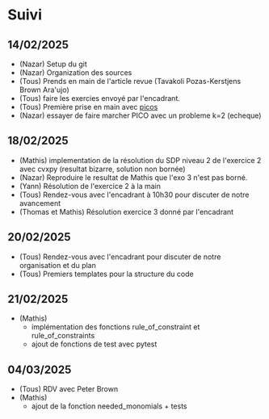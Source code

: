 # Suivi

## 14/02/2025

- (Nazar) Setup du git 
- (Nazar) Organization des sources
- (Tous) Prends en main de l'article revue (Tavakoli Pozas-Kerstjens Brown Ara\'ujo)
- (Tous) faire les exercies envoyé par l'encadrant.
- (Tous) Première prise en main avec [picos](https://picos-api.gitlab.io/picos/)
- (Nazar) essayer de faire marcher PICO avec un probleme k=2 (echeque)

## 18/02/2025
- (Mathis) implementation de la résolution du SDP niveau 2 de l'exercice 2 avec cvxpy (resultat bizarre, solution non bornée)
- (Nazar) Reproduire le resultat de Mathis que l'exo 3 n'est pas borné.
- (Yann) Résolution de l'exercice 2 à la main
- (Tous) Rendez-vous avec l'encadrant à 10h30 pour discuter de notre avancement
- (Thomas et Mathis) Résolution exercice 3 donné par l'encadrant


## 20/02/2025
- (Tous) Rendez-vous avec l'encadrant pour discuter de notre organisation et du plan
- (Tous) Premiers templates pour la structure du code

## 21/02/2025
- (Mathis) 
    * implémentation des fonctions rule_of_constraint et rule_of_constraints
    * ajout de fonctions de test avec pytest

 ## 04/03/2025
 - (Tous) RDV avec Peter Brown 
 - (Mathis) 
    * ajout de la fonction needed_monomials + tests

